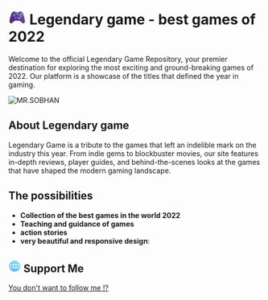 # <img src="https://github.com/Tarikul-Islam-Anik/tarikul-islam-anik/raw/main/assets/images/Video%20Game.png" width="35" alt="MR.SOBHAN" /> Legendary game - best games of 2022

Welcome to the official Legendary Game Repository, your premier destination for exploring the most exciting and ground-breaking games of 2022. Our platform is a showcase of the titles that defined the year in gaming.

<img src="https://s31.picofile.com/file/8473877384/7.jpg" alt="MR.SOBHAN" />

## About Legendary game

Legendary Game is a tribute to the games that left an indelible mark on the industry this year. From indie gems to blockbuster movies, our site features in-depth reviews, player guides, and behind-the-scenes looks at the games that have shaped the modern gaming landscape.

## The possibilities

- **Collection of the best games in the world 2022**
- **Teaching and guidance of games**
- **action stories**
- **very beautiful and responsive design**:


## <img src="https://github.com/Tarikul-Islam-Anik/tarikul-islam-anik/raw/main/assets/images/Globe%20with%20Meridians.png" alt="Slightly Smiling Face" width="25" height="25"/> Support Me
<div>
  <a href="https://t.me/soobhhan">
      You don't want to follow me !?
  </a>

</div>
